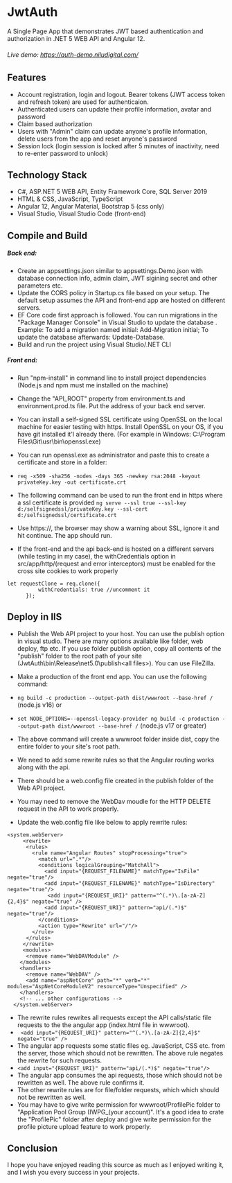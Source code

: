 # JwtAuth
A Single Page App that demonstrates JWT based authentication and authorization in .NET 5 WEB API and Angular 12. 
###### Live demo: https://auth-demo.niludigital.com/

## Features
  - Account registration, login and logout. Bearer tokens (JWT access token and refresh token) are used for authenticaion.
  - Authenticated users can update their profile information, avatar and password
  - Claim based authorization
  - Users with "Admin" claim can update anyone's profile information, delete users from the app and reset anyone's password
  - Session lock (login session is locked after 5 minutes of inactivity, need to re-enter password to unlock)
  
## Technology Stack
 - C#, ASP.NET 5 WEB API, Entity Framework Core, SQL Server 2019
 - HTML & CSS, JavaScript, TypeScript
 - Angular 12, Angular Material, Bootstrap 5 (css only)
 - Visual Studio, Visual Studio Code (front-end)
 
 ## Compile and Build
 ##### Back end:
  - Create an appsettings.json similar to appsettings.Demo.json with database connection info, admin claim, JWT sigining secret and other parameters etc.
  - Update the CORS policy in Startup.cs file based on your setup. The default setup assumes the API and front-end app are hosted on different 
  servers.
  - EF Core code first approach is followed. You can run migrations in the "Package Manager Console" in Visual Studio to update the database
  . Example: To add a migration named initial: Add-Migration initial; To update the database afterwards: Update-Database.
  - Build and run the project using Visual Studio/.NET CLI
  
  ##### Front end:
  - Run "npm-install" in command line to install project dependencies (Node.js and npm must me installed on the machine)
  - Change the "API_ROOT" property from environment.ts and environment.prod.ts file. Put the address of your back end server.
  - You can install a self-signed SSL certificate using OpenSSL on the local machine for easier testing with https. Install OpenSSL on your OS, if you have
  git installed it'l already there. (For example in Windows: C:\Program Files\Git\usr\bin\openssl.exe)
  - You can run openssl.exe as administrator and paste this to create a certificate and store in a folder:
  - `req -x509 -sha256 -nodes -days 365 -newkey rsa:2048 -keyout privateKey.key -out certificate.crt`
  
  - The following command can be used to run the front end in https where a ssl certificate is provided
   `ng serve --ssl true --ssl-key d:/selfsignedssl/privateKey.key --ssl-cert d:/selfsignedssl/certificate.crt`
  - Use https://, the browser may show a warning about SSL, ignore it and hit continue. The app should run.
  - If the front-end and the api back-end is hosted on a different servers (while testing in my case), the withCredentials option
  in src/app/http/(request and error interceptors) must be enabled for the cross site cookies to work properly 
  ```
  let requestClone = req.clone({
            withCredentials: true //uncomment it
        });
   ```
  
  ## Deploy in IIS
  - Publish the Web API project to your host. You can use the publish option in visual studio. There are many options available like folder, web deploy,
  ftp etc. If you use folder publish option, copy all contents of the "publish" folder to the root path of your site (JwtAuth\bin\Release\net5.0\publish\<all files>).
  You can use FileZilla.
  - Make a production of the front end app. You can use the following command:
  - `ng build -c production --output-path dist/wwwroot --base-href /` (node.js v16) or
  - `set NODE_OPTIONS=--openssl-legacy-provider
     ng build -c production --output-path dist/wwwroot --base-href /` (node.js v17 or greater)

  - The above command will create a wwwroot folder inside dist, copy the entire folder to your site's root path. 
  - We need to add some rewrite rules so that the Angular routing works along with the api.
  - There should be a web.config file created in the publish folder of the Web API project.
  - You may need to remove the WebDav moudle for the HTTP DELETE request in the API to work properly.
  - Update the web.config file like below to apply rewrite rules:
  ```
  <system.webServer>
	   <rewrite>
        <rules>
          <rule name="Angular Routes" stopProcessing="true">
            <match url=".*"/>
            <conditions logicalGrouping="MatchAll">
              <add input="{REQUEST_FILENAME}" matchType="IsFile" negate="true"/>
              <add input="{REQUEST_FILENAME}" matchType="IsDirectory" negate="true"/>
               <add input="{REQUEST_URI}" pattern="^(.*)\.[a-zA-Z]{2,4}$" negate="true" />
              <add input="{REQUEST_URI}" pattern="api/(.*)$" negate="true"/>
            </conditions>
            <action type="Rewrite" url="/"/>
          </rule>
        </rules>
       </rewrite>
	   <modules>
        <remove name="WebDAVModule" />
	  </modules>
      <handlers>
	  	<remove name="WebDAV" />
        <add name="aspNetCore" path="*" verb="*" modules="AspNetCoreModuleV2" resourceType="Unspecified" />
      </handlers>
      <!-- ... other configurations -->
    </system.webServer>
  ```
  
  - The rewrite rules rewrites all requests except the API calls/static file requests to the the angular app (index.html file in wwwroot). 
  - ` <add input="{REQUEST_URI}" pattern="^(.*)\.[a-zA-Z]{2,4}$" negate="true" />`
  - The angular app requests some static files eg. JavaScript, CSS etc. from the server, those which should not be rewritten. The above rule negates the rewrite
  for such requests.
  - `<add input="{REQUEST_URI}" pattern="api/(.*)$" negate="true"/>`
  - The angular app consumes the api requests, those which should not be rewritten as well. The above rule confirms it.
  - The other rewrite rules are for file/folder requests, which which should not be rewritten as well.
  - You may have to give write permission for wwwroot/ProfilePic folder to "Application Pool Group (IWPG_(your account)". It's a good idea to 
	crate the "ProfilePic" folder after deploy and give write permission for the profile picture upload feature to work properly.
  
  ## Conclusion
  I hope you have enjoyed reading this source as much as I enjoyed writing it, and I wish you every success in your projects.
 

